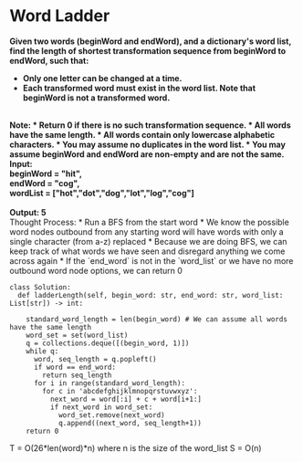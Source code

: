 # Word Ladder 
<b>
Given two words (beginWord and endWord), and a dictionary's word list, find the length of shortest transformation sequence from beginWord to endWord, such that:

* Only one letter can be changed at a time.
* Each transformed word must exist in the word list. Note that beginWord is not a transformed word.
</b>
<br>
<b>
Note:
* Return 0 if there is no such transformation sequence.
* All words have the same length.
* All words contain only lowercase alphabetic characters.
* You may assume no duplicates in the word list.
* You may assume beginWord and endWord are non-empty and are not the same.
</b>
<br>
<b>
Input:<br>   
beginWord = "hit",<br>  
endWord = "cog",<br>   
wordList = ["hot","dot","dog","lot","log","cog"]<br>   
<br>
Output: 5
</b>
<br>
Thought Process:
* Run a BFS from the start word
* We know the possible word nodes outbound from any starting word will have words with only a single character (from a-z) replaced
* Because we are doing BFS, we can keep track of what words we have seen and disregard anything we come across again
* If the `end_word` is not in the `word_list` or we have no more outbound word node options, we can return 0

```
class Solution:
  def ladderLength(self, begin_word: str, end_word: str, word_list: List[str]) -> int:

    standard_word_length = len(begin_word) # We can assume all words have the same length
    word_set = set(word_list)
    q = collections.deque([(begin_word, 1)])
    while q:
      word, seq_length = q.popleft()
      if word == end_word: 
        return seq_length
      for i in range(standard_word_length):
        for c in 'abcdefghijklmnopqrstuvwxyz':
          next_word = word[:i] + c + word[i+1:]
          if next_word in word_set:
            word_set.remove(next_word)
            q.append((next_word, seq_length+1))
    return 0
```

T =  O(26*len(word)*n) where n is the size of the word_list 
S =  O(n)
